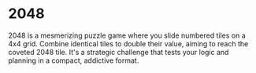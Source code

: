 # 2048
2048 is a mesmerizing puzzle game where you slide numbered tiles on a 4x4 grid. Combine identical tiles to double their value, aiming to reach the coveted 2048 tile. It's a strategic challenge that tests your logic and planning in a compact, addictive format.
